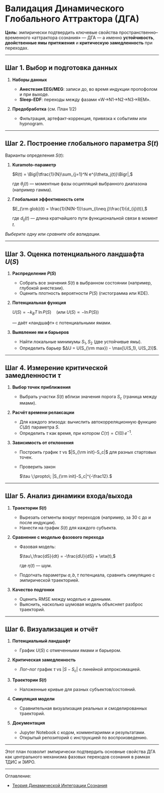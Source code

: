 # Валидация Динамического Глобального Аттрактора (ДГА)

**Цель:** эмпирически подтвердить ключевые свойства пространственно–временного «аттрактора сознания» — ДГА — а именно **устойчивость**, **двойственные ямы притяжения** и **критическую замедленность** при переходах.

---

## Шаг 1. Выбор и подготовка данных

1. **Наборы данных**

   * **Анестезия EEG/MEG**: записи до, во время индукции пропофолом и при выходе.
   * **Sleep-EDF**: переходы между фазами «W→N1→N2→N3→REM».
2. **Предобработка** (см. План 1/2)

   * Фильтрация, артефакт-коррекция, привязка к событиям или hypnogram.

---

## Шаг 2. Построение глобального параметра $S(t)$

Варианты определения $S(t)$:

1. **Kuramoto-параметр**

   $R(t) = \Bigl|\tfrac{1}{N}\sum_{j=1}^N e^{i\theta_j(t)}\Bigr|,$

   где $\theta_j(t)$ — моментные фазы осцилляций выбранного диапазона (например гамма).

2. **Глобальная эффективность сети**

   $E_{\rm glob}(t)
     = \frac{1}{N(N-1)}\sum_{i\neq j}\frac{1}{d_{ij}(t)},$

   где $d_{ij}(t)$ — длина кратчайшего пути функциональной связи в момент $t$.

*Выберите одну или сравните обе валидации.*

---

## Шаг 3. Оценка потенциального ландшафта $U(S)$

1. **Распределение $P(S)$**

   * Собрать все значения $S(t)$ в выбранном состоянии (например, глубокой анестезии).
   * Оценить плотность вероятности $P(S)$ (гистограмма или KDE).

2. **Потенциальная функция**

   $U(S) = -k_B T\;\ln P(S) \quad(\text{или } U(S)\propto -\ln P(S))$

   — даёт «ландшафт» с потенциальными ямами.

3. **Выявление ям и барьеров**

   * Найти локальные минимумы $S_1, S_2$ (две устойчивые ямы).
   * Определить барьер $ΔU = U(S_{\rm max}) - \max[U(S_1), U(S_2)]$.

---

## Шаг 4. Измерение критической замедленности $\tau$

1. **Выбор точек приближения**

   * Выбрать участки $S(t)$ вблизи значения порога $S_c$ (граница между ямами).

2. **Расчёт времени релаксации**

   * Для каждого эпизода: вычислить автокорреляционную функцию $C(\Delta t)$ параметра $S$.
   * Определить $\tau$ как время, при котором
     $C(\tau) = C(0)\, e^{-1}$.

3. **Зависимость от отклонения**

   * Построить график $\tau$ vs $|S_{\rm init}-S_c|$ для разных стартовых точек.
   * Проверить закон

     $\tau \;\propto\; |S_{\rm init}-S_c|^{-\frac12}.$

---

## Шаг 5. Анализ динамики входа/выхода

1. **Траектории $S(t)$**

   * Вырезать сегменты вокруг переходов (например, за 30 с до и после индукции).
   * Нанести на график $S(t)$ для каждого субъекта.

2. **Сравнение с моделью фазового перехода**

   * Фазовая модель:

     $\tau\,\frac{dS}{dt} = -\frac{dU}{dS} + \eta(t),$

     где $\eta(t)$ — шум.
   * Подогнать параметры $a,b,\tau$ потенциала, сравнить симуляцию с эмпирической траекторией.

3. **Качество подгонки**

   * Оценить RMSE между моделью и данными.
   * Выяснить, насколько шумовая модель объясняет разброс траекторий.

---

## Шаг 6. Визуализация и отчёт

1. **Потенциальный ландшафт**

   * График $U(S)$ с отмеченными ямами и барьером.

2. **Критическая замедленность**

   * Лог–лог график $\tau$ vs $|S-S_c|$ с линейной аппроксимацией.

3. **Траектории $S(t)$**

   * Наложенные кривые для разных субъектов/состояний.

4. **Симуляция модели**

   * Сравнительная визуализация реальных и смоделированных траекторий.

5. **Документация**

   * Jupyter Notebook с кодом, комментариями и результатами.
   * Открытый репозиторий с инструкцией по воспроизведению.

---

Этот план позволит эмпирически подтвердить основные свойства ДГА как центрального механизма фазовых переходов сознания в рамках ТДИС и ЭИРО.

---


Оглавление:

- [Теория Динамической Интеграции Сознания](/Theory-Of-Dynamic-Integration-Of-Consciousness/README.md)
